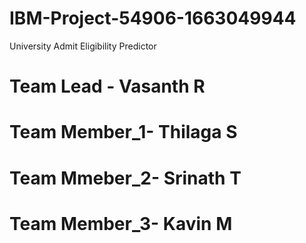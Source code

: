 # IBM-Project-54906-1663049944
University Admit Eligibility Predictor
# Team Lead - Vasanth R
# Team Member_1- Thilaga S
# Team Mmeber_2- Srinath T
# Team Member_3- Kavin M
